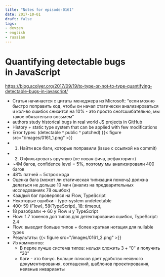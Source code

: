 ```yaml
---
title: "Notes for episode-0161"
date: 2017-10-01
draft: false
tags:
- devzen
- english
- russian
---
```


# Quantifying detectable bugs in JavaScript
https://blog.acolyer.org/2017/09/19/to-type-or-not-to-type-quantifying-detectable-bugs-in-javascript/

- Статья начинается с цитаты менеджера из Microsoft: “если можно быстро поправить код, чтобы он начал статически анализироваться и кол-во ошибок снизится на 10% - это просто сногсшибательно, мы такое обязательно возьмем”
- authors study historical bugs in real world JS projects in GitHub
- History + static type system that can be applied with few modifications
- Error types: (detectable ^ public ^ patched)
    {{< figure src="/images/0161_1.png" >}}
- 1. Найти все баги, которые поправили (issue с ссылкой на commit)
- 2. Отфильтровать вручную (не новая фича, рефакторинг)
- ~4M багов, confidence level = 5%, поэтому мы анализировали 400 багов
- 48% патчей ~ 5строк кода
- Оценка бага (может ли статическая типизация помочь) должна делаться не дольше 10 мин (анализ на предварительных исследованиях 78 ошибок)
- Каждый баг проверялся на Flow, TypeScript
- Некоторые ошибки - type-system undetectable
- 400: 59 (Flow), 58(TypeScript), 18: timeout,
- 18 разобрали -> 60 у Flow и у TypeScript
- Flow: 1.7 токенов доп типов для детектирования ошибок, TypeScript: 2.4
- Flow: выводит больше типов + более краткая нотация для nullable types
- Результаты:
    {{< figure src="/images/0161_2.png" >}}
- Из комментов:
    - В перле лучше система типов: нельзя сложить 3 + “0” и получить “30”
    - баги - это бонус. Больше плюсов дает удобство неявного документирования, соглашений, шаблонов проектирования, неявные инварианты
